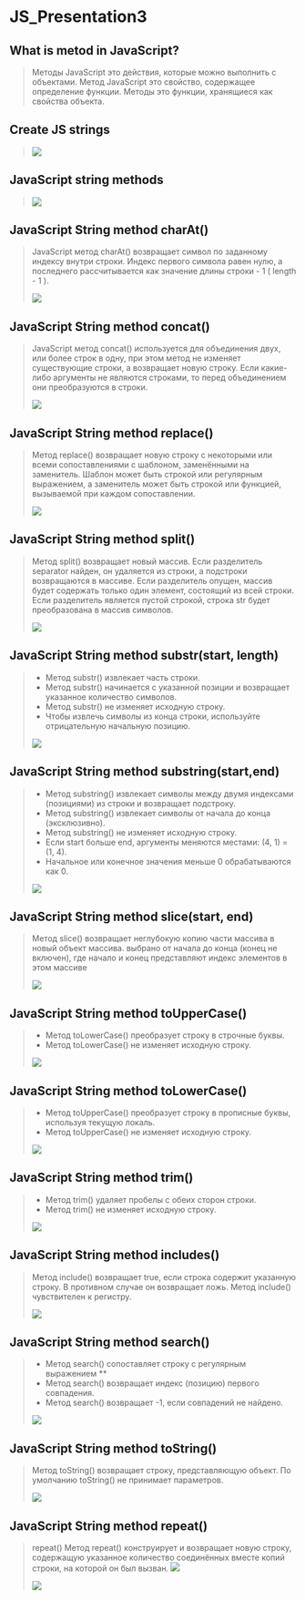 # JS_Presentation3
## What is metod in JavaScript?
> Методы JavaScript это действия, которые можно выполнить с объектами. Метод JavaScript это свойство, содержащее определение функции. Методы это функции, хранящиеся как свойства объекта.
>

## Create JS strings
> ![](./%D0%A1%D0%BD%D0%B8%D0%BC%D0%BE%D0%BA%20%D1%8D%D0%BA%D1%80%D0%B0%D0%BD%D0%B0%202023-03-22%20215412.png)

## JavaScript string methods
> ![](./FCJFcyUVEA4La2k.jpg)

## JavaScript String method charAt()
> JavaScript метод charAt() возвращает символ по заданному индексу внутри строки. Индекс первого символа равен нулю, а последнего рассчитывается как значение длины строки - 1 ( length - 1 ).
>
> ![](./charAT.png)

## JavaScript String method concat()
> JavaScript метод concat() используется для объединения двух, или более строк в одну, при этом метод не изменяет существующие строки, а возвращает новую строку. Если какие-либо аргументы не являются строками, то перед объединением они преобразуются в строки.
>
> ![](./concat().png)

## JavaScript String method replace()
> Метод replace() возвращает новую строку с некоторыми или всеми сопоставлениями с шаблоном, заменёнными на заменитель. Шаблон может быть строкой или регулярным выражением, а заменитель может быть строкой или функцией, вызываемой при каждом сопоставлении.
>
> ![](/replace().png)

## JavaScript String method split()
> Метод split() возвращает новый массив. Если разделитель separator найден, он удаляется из строки, а подстроки возвращаются в массиве. Если разделитель опущен, массив будет содержать только один элемент, состоящий из всей строки. Если разделитель является пустой строкой, строка str будет преобразована в массив символов.
>
> ![](./split().png)

## JavaScript String method substr(start, length)
> - Метод substr() извлекает часть строки.
> - Метод substr() начинается с указанной позиции и возвращает указанное количество символов.
> - Метод substr() не изменяет исходную строку.
> - Чтобы извлечь символы из конца строки, используйте отрицательную начальную позицию.
>
> ![](./substr().png)

## JavaScript String method substring(start,end)
> - Метод substring() извлекает символы между двумя индексами (позициями) из строки и
возвращает подстроку.
> - Метод substring() извлекает символы от начала до конца (эксклюзивно).
> - Метод substring() не изменяет исходную строку.
> - Если start больше end, аргументы меняются местами: (4, 1) = (1, 4).
> - Начальное или конечное значения меньше 0 обрабатываются как 0.
>
> ![](./substring().png)

## JavaScript String method slice(start, end)
> Метод slice() возвращает неглубокую копию части массива в новый объект массива.
выбрано от начала до конца (конец не включен), где начало и конец представляют индекс элементов
в этом массиве
>
> ![](./slice().png)

## JavaScript String method toUpperCase()
> - Метод toLowerCase() преобразует строку в строчные буквы.
> - Метод toLowerCase() не изменяет исходную строку.
>
> ![](./toUpperCase().png)

## JavaScript String method toLowerCase()
> - Метод toUpperCase() преобразует строку в прописные буквы, используя текущую локаль.
> - Метод toUpperCase() не изменяет исходную строку.
>
> ![](./toLowerCase().png)

## JavaScript String method trim()
> - Метод trim() удаляет пробелы с обеих сторон строки.
> - Метод trim() не изменяет исходную строку.
>
> ![](./trim().png)

## JavaScript String method includes()
> Метод include() возвращает true, если строка содержит указанную строку.
В противном случае он возвращает ложь.
> Метод include() чувствителен к регистру.
>
> ![](./includes().png)

## JavaScript String method search()
> - Метод search() сопоставляет строку с регулярным выражением **
> - Метод search() возвращает индекс (позицию) первого совпадения.
> - Метод search() возвращает -1, если совпадений не найдено.
>
> ![](./search().png)

## JavaScript String method toString()
> Метод toString() возвращает строку, представляющую объект.
> По умолчанию toString() не принимает параметров.
>
> ![](./toString().png)

## JavaScript String method repeat()
> repeat() Метод repeat() конструирует и возвращает новую строку, содержащую указанное количество соединённых вместе копий строки, на которой он был вызван.
> ![](./repeat().png)
>
>
>
>
>
>
>
> ![](./end.png)